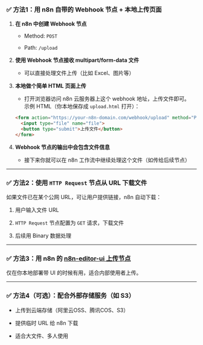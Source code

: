 
### ✅ 方法1：用 n8n 自带的 Webhook 节点 + 本地上传页面

1. **在 n8n 中创建 Webhook 节点**
    
    - Method: `POST`
        
    - Path: `/upload`
        
2. **使用 Webhook 节点接收 multipart/form-data 文件**
    
    - 可以直接处理文件上传（比如 Excel、图片等）
        
3. **本地做个简单 HTML 页面上传**
    
    - 打开浏览器访问 n8n 云服务器上这个 webhook 地址，上传文件即可。  
        示例 HTML（你本地保存成 `upload.html` 打开）：
        
    
    ```html
    <form action="https://your-n8n-domain.com/webhook/upload" method="POST" enctype="multipart/form-data">
      <input type="file" name="file">
      <button type="submit">上传文件</button>
    </form>
    ```
    
4. **Webhook 节点的输出中会包含文件信息**
    
    - 接下来你就可以在 n8n 工作流中继续处理这个文件（如传给后续节点）
        

---

### ✅ 方法2：使用 `HTTP Request` 节点从 URL 下载文件

如果文件已在某个公网 URL，可让用户提供链接，n8n 自动下载：

1. 用户输入文件 URL
    
2. `HTTP Request` 节点配置为 `GET` 请求，下载文件
    
3. 后续用 Binary 数据处理
    

---

### ✅ 方法3：用 n8n 的 [n8n-editor-ui 上传节点](https://docs.n8n.io/nodes/n8n-nodes-base.fileUpload/)

仅在你本地部署带 UI 的时候有用，适合内部使用者上传。

---

### ✅ 方法4（可选）：配合外部存储服务（如 S3）

- 上传到云端存储（阿里云OSS、腾讯COS、S3）
    
- 提供临时 URL 给 n8n 下载
    
- 适合大文件、多人使用
    

